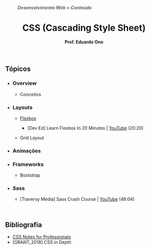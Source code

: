 > ##### Desenvolvimento Web > Conteúdo

<div align="center">

# CSS (Cascading Style Sheet)

#### Prof. Eduardo Ono

</div>

<br>

## Tópicos

* ### Overview

    * Conceitos

* ### Layouts

    * [Flexbox](./layouts/flexbox/)

        * [Dev Ed] Learn Flexbox In 20 Minutes | [YouTube](https://youtu.be/FTlczfR82mQ) (20:20)

    * Grid Layout

* ### Animações

* ### Frameworks

    * Bootstrap

* ### Sass

    * [Traversy Media] Sass Crash Course | [YouTube](https://youtu.be/nu5mdN2JIwM) (48:04)

<br>

## Bibliografia

* [CSS Notes for Professionals](https://goalkicker.com/CSSBook/)
* [GRANT_2018] CSS in Depth

<br>
